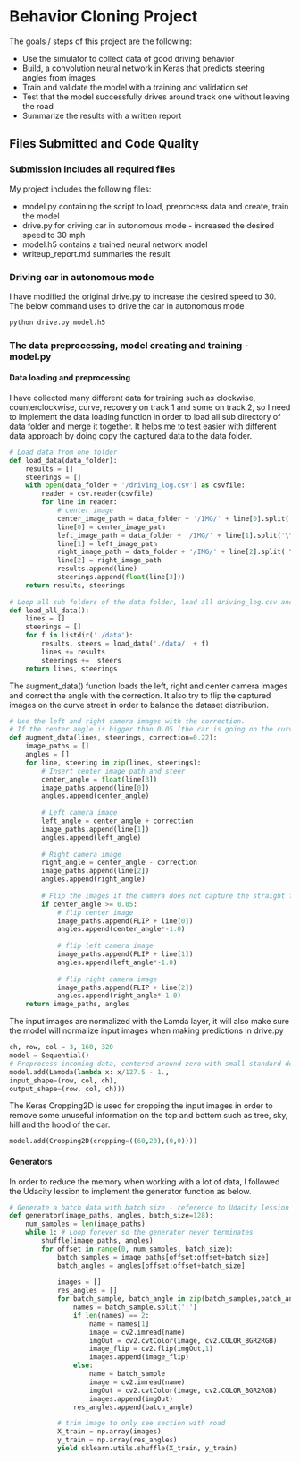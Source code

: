 # Behavior Cloning Project

The goals / steps of this project are the following:
* Use the simulator to collect data of good driving behavior
* Build, a convolution neural network in Keras that predicts steering angles from images
* Train and validate the model with a training and validation set
* Test that the model successfully drives around track one without leaving the road
* Summarize the results with a written report

## Files Submitted and Code Quality
### Submission includes all required files
My project includes the following files:
* model.py containing the script to load, preprocess data and create, train the model
* drive.py for driving car in autonomous mode - increased the desired speed to 30 mph
* model.h5 contains a trained neural network model
* writeup_report.md summaries the result
### Driving car in autonomous mode
I have modified the original drive.py to increase the desired speed to 30. The below command uses to drive the car in autonomous mode
```sh
python drive.py model.h5
```
### The data preprocessing, model creating and training - model.py
#### Data loading and preprocessing
I have collected many different data for training such as clockwise, counterclockwise, curve, recovery on track 1 and some on track 2, so I need to implement the data loading function in order to load all sub directory of data folder and merge it together. It helps me to test easier with different data approach by doing copy the captured data to the data folder.
```python
# Load data from one folder
def load_data(data_folder):
    results = []
    steerings = []
    with open(data_folder + '/driving_log.csv') as csvfile:
        reader = csv.reader(csvfile)
        for line in reader:
            # center image
            center_image_path = data_folder + '/IMG/' + line[0].split('\\')[-1]
            line[0] = center_image_path
            left_image_path = data_folder + '/IMG/' + line[1].split('\\')[-1]
            line[1] = left_image_path
            right_image_path = data_folder + '/IMG/' + line[2].split('\\')[-1]
            line[2] = right_image_path
            results.append(line)
            steerings.append(float(line[3]))
    return results, steerings
            
# Loop all sub folders of the data folder, load all driving_log.csv and merge it together for the total data
def load_all_data():
    lines = []
    steerings = []
    for f in listdir('./data'):
        results, steers = load_data('./data/' + f)
        lines += results
        steerings +=  steers
    return lines, steerings
```
The augment_data() function loads the left, right and center camera images and correct the angle with the correction. It also try to flip the captured images on the curve street in order to balance the dataset distribution.
```python
# Use the left and right camera images with the correction.
# If the center angle is bigger than 0.05 (the car is going on the curve), flip the images to increase the data on the curve street.    
def augment_data(lines, steerings, correction=0.22):
    image_paths = []
    angles = []
    for line, steering in zip(lines, steerings):
        # Insert center image path and steer
        center_angle = float(line[3])
        image_paths.append(line[0])
        angles.append(center_angle)
        
        # Left camera image
        left_angle = center_angle + correction
        image_paths.append(line[1])
        angles.append(left_angle)
        
        # Right camera image
        right_angle = center_angle - correction
        image_paths.append(line[2])
        angles.append(right_angle)
        
        # Flip the images if the camera does not capture the straight forward image (angle < 0.05
        if center_angle >= 0.05:
            # flip center image
            image_paths.append(FLIP + line[0])
            angles.append(center_angle*-1.0)
            
            # flip left camera image
            image_paths.append(FLIP + line[1])
            angles.append(left_angle*-1.0)
            
            # flip right camera image
            image_paths.append(FLIP + line[2])
            angles.append(right_angle*-1.0)
    return image_paths, angles
```
The input images are normalized with the Lamda layer, it will also make sure the model will normalize input images when making predictions in drive.py
```python
ch, row, col = 3, 160, 320
model = Sequential()
# Preprocess incoming data, centered around zero with small standard deviation 
model.add(Lambda(lambda x: x/127.5 - 1.,
input_shape=(row, col, ch),
output_shape=(row, col, ch)))
```
The Keras Cropping2D is used for cropping the input images in order to remove some unuseful information on the top and bottom such as tree, sky, hill and the hood of the car.
```python
model.add(Cropping2D(cropping=((60,20),(0,0))))
```
#### Generators
In order to reduce the memory when working with a lot of data, I followed the Udacity lession to implement the generator function as below.
```python
# Generate a batch data with batch size - reference to Udacity lession in order to reduce the processing memory with a lot of data
def generator(image_paths, angles, batch_size=128):
    num_samples = len(image_paths)
    while 1: # Loop forever so the generator never terminates
        shuffle(image_paths, angles)
        for offset in range(0, num_samples, batch_size):
            batch_samples = image_paths[offset:offset+batch_size]
            batch_angles = angles[offset:offset+batch_size]
      
            images = []
            res_angles = []
            for batch_sample, batch_angle in zip(batch_samples,batch_angles):
                names = batch_sample.split(':')
                if len(names) == 2:
                    name = names[1]
                    image = cv2.imread(name)
                    imgOut = cv2.cvtColor(image, cv2.COLOR_BGR2RGB)
                    image_flip = cv2.flip(imgOut,1)
                    images.append(image_flip)
                else:
                    name = batch_sample
                    image = cv2.imread(name)
                    imgOut = cv2.cvtColor(image, cv2.COLOR_BGR2RGB)
                    images.append(imgOut)            
                res_angles.append(batch_angle)

            # trim image to only see section with road
            X_train = np.array(images)
            y_train = np.array(res_angles)
            yield sklearn.utils.shuffle(X_train, y_train)
```
